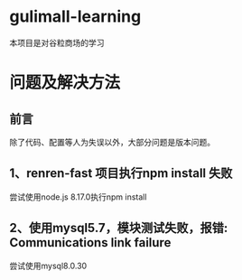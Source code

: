 # gulimall-learning
本项目是对谷粒商场的学习

# 问题及解决方法
## 前言
除了代码、配置等人为失误以外，大部分问题是版本问题。
## 1、renren-fast 项目执行npm install 失败
尝试使用node.js 8.17.0执行npm install
## 2、使用mysql5.7，模块测试失败，报错: Communications link failure
尝试使用mysql8.0.30